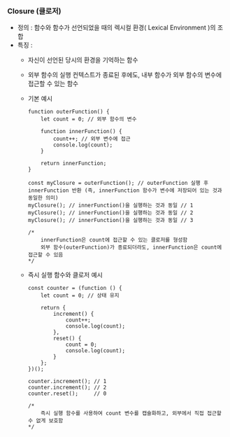 ### Closure (클로저)

- 정의 : 함수와 함수가 선언되었을 때의 렉시컬 환경( Lexical Environment )의 조합
- 특징 :
  - 자신이 선언된 당시의 환경을 기억하는 함수
  - 외부 함수의 실행 컨텍스트가 종료된 후에도, 내부 함수가 외부 함수의 변수에 접근할 수 있는 함수

  - 기본 예시
    ~~~
    function outerFunction() {
        let count = 0; // 외부 함수의 변수

        function innerFunction() {
            count++; // 외부 변수에 접근
            console.log(count);
        }

        return innerFunction;
    }
    
    const myClosure = outerFunction(); // outerFunction 실행 후 innerFunction 반환 (즉, innerFunction 함수가 변수에 저장되어 있는 것과 동일한 의미) 
    myClosure(); // innerFunction()을 실행하는 것과 동일 // 1
    myClosure(); // innerFunction()을 실행하는 것과 동일 // 2
    myClosure(); // innerFunction()을 실행하는 것과 동일 // 3
    
    /*
        innerFunction은 count에 접근할 수 있는 클로저를 형성함
        외부 함수(outerFunction)가 종료되더라도, innerFunction은 count에 접근할 수 있음
    */
    ~~~
  - 즉시 실행 함수와 클로저 예시    
    ~~~
    const counter = (function () {
        let count = 0; // 상태 유지

        return {
            increment() {
                count++;
                console.log(count);
            },
            reset() {
                count = 0;
                console.log(count);
            }
        };
    })();
    
    counter.increment(); // 1
    counter.increment(); // 2
    counter.reset();     // 0
    
    /*
        즉시 실행 함수를 사용하여 count 변수를 캡슐화하고, 외부에서 직접 접근할 수 없게 보호함
    */
    ~~~
